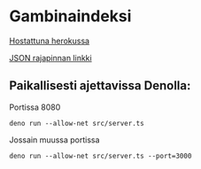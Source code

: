 # Gambinaindeksi

[Hostattuna herokussa](https://g-indeksi.herokuapp.com)

[JSON rajapinnan linkki](https://g-indeksi.herokuapp.com/api/index)

## Paikallisesti ajettavissa Denolla:
Portissa 8080
```
deno run --allow-net src/server.ts
```
Jossain muussa portissa

```
deno run --allow-net src/server.ts --port=3000
```
